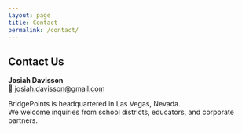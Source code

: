 ```yaml
---
layout: page
title: Contact
permalink: /contact/
---
```


## Contact Us

**Josiah Davisson**  
📧 josiah.davisson@gmail.com

BridgePoints is headquartered in Las Vegas, Nevada.  
We welcome inquiries from school districts, educators, and corporate partners.
